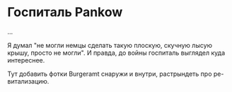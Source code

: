 # Госпиталь Pankow

...

Я думал "не могли немцы сделать такую плоскую, скучную лысую крышу, просто не могли". И правда, до войны госпиталь выглядел куда интереснее.

Тут добавить фотки Burgeramt снаружи и внутри, растрындеть про ре-витализацию.